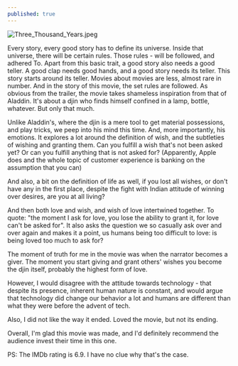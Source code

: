 ```yaml
---
published: true
---
```


![Three_Thousand_Years.jpeg]({{site.baseurl}}/_posts/Three_Thousand_Years.jpeg)


Every story, every good story has to define its universe. Inside that universe, there will be certain rules. Those rules - will be followed, and adhered To. Apart from this basic trait, a good story also needs a good teller. A good clap needs good hands, and a good story needs its teller.
This story starts around its teller. Movies about movies are less, almost rare in number. And in the story of this movie, the set rules are followed. As obvious from the trailer, the movie takes shameless inspiration from that of Aladdin. It's about a djin who finds himself confined in a lamp, bottle, whatever. But only that much.

Unlike Aladdin's, where the djin is a mere tool to get material possessions, and play tricks, we peep into his mind this time. And, more importantly, his emotions. It explores a lot around the definition of wish, and the subtleties of wishing and granting them. Can you fulfill a wish that's not been asked yet? Or can you fulfill anything that is not asked for? (Apparently, Apple does and the whole topic of customer experience is banking on the assumption that you can)

And also, a bit on the definition of life as well, if you lost all wishes, or don't have any in the first place, despite the fight with Indian attitude of winning over desires, are you at all living?

And then both love and wish, and wish of love intertwined together. To quote: "the moment I ask for love, you lose the ability to grant it, for love can't be asked for". It also asks the question we so casually ask over and over again and makes it a point, us humans being too difficult to love: is being loved too much to ask for?

The moment of truth for me in the movie was when the narrator becomes a giver. The moment you start giving and grant others' wishes you become the djin itself, probably the highest form of love.

However, I would disagree with the attitude towards technology - that despite its presence, inherent human nature is constant, and would argue that technology did change our behavior a lot and humans are different than what they were before the advent of tech. 

Also, I did not like the way it ended. Loved the movie, but not its ending. 

Overall, I'm glad this movie was made, and I'd definitely recommend the audience invest their time in this one. 

PS: The IMDb rating is 6.9. I have no clue why that's the case.
